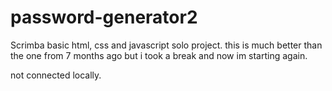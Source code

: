 # password-generator2
Scrimba basic html, css and javascript solo project. this is much better than the one from 7 months ago but i took a break and now im starting again.

not connected locally.

